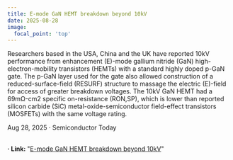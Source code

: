 ```yaml
---
title: E-mode GaN HEMT breakdown beyond 10kV
date: 2025-08-28
image:
  focal_point: 'top'
---
```


Researchers based in the USA, China and the UK have reported 10kV performance from enhancement (E)-mode gallium nitride (GaN) high-electron-mobility transistors (HEMTs) with a standard highly doped p-GaN gate. The p-GaN layer used for the gate also allowed construction of a reduced-surface-field (RESURF) structure to massage the electric (E)-field for access of greater breakdown voltages. The 10kV GaN HEMT had a 69mΩ-cm2 specific on-resistance (RON,SP), which is lower than reported silicon carbide (SiC) metal-oxide-semiconductor field-effect transistors (MOSFETs) with the same voltage rating.
<div class="manual-meta">
  Aug 28, 2025 &middot; Semiconductor Today
</div>
<br>
<!--more-->

<strong> &middot; Link: </strong> "[E-mode GaN HEMT breakdown beyond 10kV](https://semiconductor-today.com/news_items/2025/aug/uhk-280825.shtml)"

<br>
